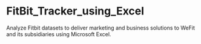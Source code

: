 # FitBit_Tracker_using_Excel
Analyze Fitbit datasets to deliver marketing and business solutions to WeFit and its subsidiaries using Microsoft Excel.
